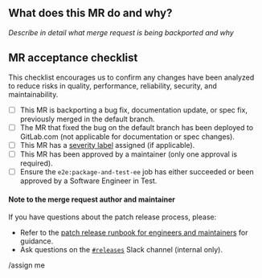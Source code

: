 <!--
Merging into stable branches in canonical projects is reserved for
GitLab patch releases https://docs.gitlab.com/ee/policy/maintenance.html#patch-releases

If you're backporting a security fix, please refer to the security merge request
template https://gitlab.com/gitlab-org/security/gitlab/blob/master/.gitlab/merge_request_templates/Security%20Release.md.
Security backport merge requests should not be opened on the GitLab canonical project.
-->

## What does this MR do and why?

_Describe in detail what merge request is being backported and why_

## MR acceptance checklist

This checklist encourages us to confirm any changes have been analyzed to reduce risks in quality, performance, reliability, security, and maintainability.

* [ ] This MR is backporting a bug fix, documentation update, or spec fix, previously merged in the default branch.
* [ ] The MR that fixed the bug on the default branch has been deployed to GitLab.com (not applicable for documentation or spec changes).
* [ ] This MR has a [severity label] assigned (if applicable).
* [ ] This MR has been approved by a maintainer (only one approval is required).
* [ ] Ensure the `e2e:package-and-test-ee` job has either succeeded or been approved by a Software Engineer in Test.

#### Note to the merge request author and maintainer

If you have questions about the patch release process, please:

* Refer to the [patch release runbook for engineers and maintainers] for guidance.
* Ask questions on the [`#releases`] Slack channel (internal only).

[severity label]: https://about.gitlab.com/handbook/engineering/quality/issue-triage/#severity
[patch release runbook for engineers and maintainers]: https://gitlab.com/gitlab-org/release/docs/-/blob/master/general/patch/engineers.md
[`#releases`]: https://gitlab.slack.com/archives/C0XM5UU6B

/assign me
